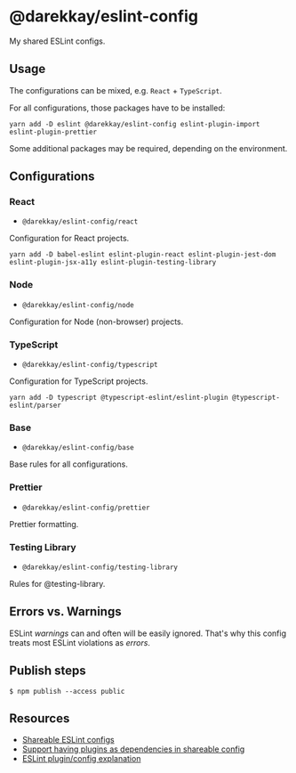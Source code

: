 # @darekkay/eslint-config

My shared ESLint configs.

## Usage

The configurations can be mixed, e.g. `React` + `TypeScript`.

For all configurations, those packages have to be installed:

```
yarn add -D eslint @darekkay/eslint-config eslint-plugin-import eslint-plugin-prettier 
```

Some additional packages may be required, depending on the environment.

## Configurations


### React

- `@darekkay/eslint-config/react`

Configuration for React projects.

```
yarn add -D babel-eslint eslint-plugin-react eslint-plugin-jest-dom eslint-plugin-jsx-a11y eslint-plugin-testing-library
```

### Node

- `@darekkay/eslint-config/node`

Configuration for Node (non-browser) projects.

### TypeScript

- `@darekkay/eslint-config/typescript`

Configuration for TypeScript projects.

```
yarn add -D typescript @typescript-eslint/eslint-plugin @typescript-eslint/parser
```

### Base

- `@darekkay/eslint-config/base`

Base rules for all configurations.

### Prettier

- `@darekkay/eslint-config/prettier`

Prettier formatting.

### Testing Library

- `@darekkay/eslint-config/testing-library`

Rules for @testing-library.

## Errors vs. Warnings

ESLint _warnings_ can and often will be easily ignored. That's why this config treats most ESLint violations as _errors_.

## Publish steps

```
$ npm publish --access public
```

## Resources

- [Shareable ESLint configs](https://eslint.org/docs/developer-guide/shareable-configs)
- [Support having plugins as dependencies in shareable config](https://github.com/eslint/eslint/issues/3458)
- [ESLint plugin/config explanation](https://gist.github.com/yangshun/318102f525ec68033bf37ac4a010eb0c)
